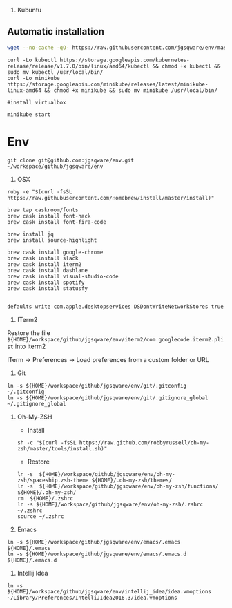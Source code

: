 1. Kubuntu

## Automatic installation

```bash
wget --no-cache -qO- https://raw.githubusercontent.com/jgsqware/env/master/install.sh | sh
```


```
curl -Lo kubectl https://storage.googleapis.com/kubernetes-release/release/v1.7.0/bin/linux/amd64/kubectl && chmod +x kubectl && sudo mv kubectl /usr/local/bin/
curl -Lo minikube https://storage.googleapis.com/minikube/releases/latest/minikube-linux-amd64 && chmod +x minikube && sudo mv minikube /usr/local/bin/

#install virtualbox

minikube start

``` 

# Env

```
git clone git@github.com:jgsqware/env.git ~/workspace/github/jgsqware/env

```

1. OSX

```
ruby -e "$(curl -fsSL https://raw.githubusercontent.com/Homebrew/install/master/install)"
```

```
brew tap caskroom/fonts 
brew cask install font-hack
brew cask install font-fira-code

brew install jq
brew install source-highlight

brew cask install google-chrome
brew cask install slack
brew cask install iterm2
brew cask install dashlane
brew cask install visual-studio-code
brew cask install spotify
brew cask install statusfy


defaults write com.apple.desktopservices DSDontWriteNetworkStores true
```

1. ITerm2

Restore the file `${HOME}/workspace/github/jgsqware/env/iterm2/com.googlecode.iterm2.plist` into iterm2

ITerm -> Preferences -> Load preferences from a custom folder or URL

1. Git

```
ln -s ${HOME}/workspace/github/jgsqware/env/git/.gitconfig ~/.gitconfig
ln -s ${HOME}/workspace/github/jgsqware/env/git/.gitignore_global ~/.gitignore_global
```

1. Oh-My-ZSH

    - Install

    ```
    sh -c "$(curl -fsSL https://raw.github.com/robbyrussell/oh-my-zsh/master/tools/install.sh)"
    ```

    - Restore
    
    ```
    ln -s  ${HOME}/workspace/github/jgsqware/env/oh-my-zsh/spaceship.zsh-theme ${HOME}/.oh-my-zsh/themes/
    ln -s  ${HOME}/workspace/github/jgsqware/env/oh-my-zsh/functions/ ${HOME}/.oh-my-zsh/
    rm  ${HOME}/.zshrc
    ln -s ${HOME}/workspace/github/jgsqware/env/oh-my-zsh/.zshrc ~/.zshrc
    source ~/.zshrc
    ```

1. Emacs

```
ln -s ${HOME}/workspace/github/jgsqware/env/emacs/.emacs ${HOME}/.emacs
ln -s ${HOME}/workspace/github/jgsqware/env/emacs/.emacs.d ${HOME}/.emacs.d
```

1. Intellij Idea

```
ln -s ${HOME}/workspace/github/jgsqware/env/intellij_idea/idea.vmoptions ~/Library/Preferences/IntelliJIdea2016.3/idea.vmoptions
```